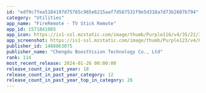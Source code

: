 ```yaml
---
id: "edf9c7fea5184197d75765c965e6215aaf7d567532f9e5d318a7d73b2607b794"
category: "Utilities"
app_name: "FireRemote - TV Stick Remote"
app_id: 1571841065
app_icon: https://is1-ssl.mzstatic.com/image/thumb/Purple116/v4/35/21/3b/35213bcb-4f37-f138-70b6-ce6b0aac077c/AppIcon-0-0-1x_U007emarketing-0-0-0-7-0-0-sRGB-0-0-0-GLES2_U002c0-512MB-85-220-0-0.png/1024x1024bb.png
app_screenshot: https://is1-ssl.mzstatic.com/image/thumb/Purple123/v4/0b/3b/bc/0b3bbc67-4eb0-dfdd-dd70-9fb74bed6bf6/88dc7eaf-b1df-40c9-9fe6-b21f2d41a988_6.5-1.png/1242x2688bb.png
publisher_id: 1488863075
publisher_name: "Chengdu BoostVision Technology Co., Ltd"
rank: 114
most_recent_release: 2024-01-26 00:00:00
release_count_in_past_year: 18
release_count_in_past_year_category: 12
release_count_in_past_year_top_in_category: 26
---
```

